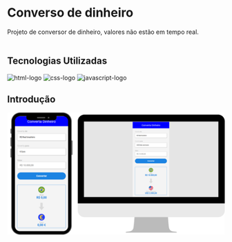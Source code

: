 # Converso de dinheiro

Projeto de conversor de dinheiro, valores não estão em tempo real.
<br>
<br>
## Tecnologias Utilizadas

<img src="https://img.shields.io/badge/HTML5-E34F26.svg?style=for-the-badge&logo=HTML5&logoColor=white" alt="html-logo"/>
<img src="https://img.shields.io/badge/CSS3-1572B6.svg?style=for-the-badge&logo=CSS3&logoColor=white" alt="css-logo"/>
<img src="https://img.shields.io/badge/JavaScript-F7DF1E.svg?style=for-the-badge&logo=JavaScript&logoColor=black" alt="javascript-logo"/>
<br>

## Introdução

<img src="https://github.com/Filipe-Mamed/Projeto-Converta-Dinheiro/blob/main/assests/Converta%20Dinheiro.png?raw=true" alt="imagem-logo"/>
